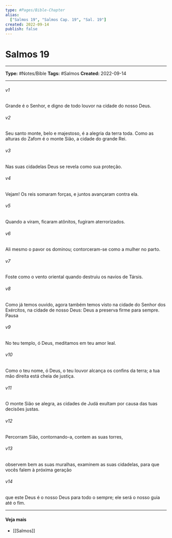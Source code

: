 ```yaml
---
type: #Pages/Bible-Chapter
alias:
  ["Salmos 19", "Salmos Cap. 19", "Sal. 19"]
created: 2022-09-14
publish: false
---
```


# Salmos 19

---

**Type:** #Notes/Bible
**Tags:** #Salmos
**Created:** 2022-09-14

---

###### v1
Grande é o Senhor, e digno de todo louvor na cidade do nosso Deus.
###### v2
Seu santo monte, belo e majestoso, é a alegria da terra toda. Como as alturas do Zafom é o monte Sião, a cidade do grande Rei.
###### v3
Nas suas cidadelas Deus se revela como sua proteção.
###### v4
Vejam! Os reis somaram forças, e juntos avançaram contra ela.
###### v5
Quando a viram, ficaram atônitos, fugiram aterrorizados.
###### v6
Ali mesmo o pavor os dominou; contorceram-se como a mulher no parto.
###### v7
Foste como o vento oriental quando destruiu os navios de Társis.
###### v8
Como já temos ouvido, agora também temos visto na cidade do Senhor dos Exércitos, na cidade de nosso Deus: Deus a preserva firme para sempre. Pausa
###### v9
No teu templo, ó Deus, meditamos em teu amor leal.
###### v10
Como o teu nome, ó Deus, o teu louvor alcança os confins da terra; a tua mão direita está cheia de justiça.
###### v11
O monte Sião se alegra, as cidades de Judá exultam por causa das tuas decisões justas.
###### v12
Percorram Sião, contornando-a, contem as suas torres,
###### v13
observem bem as suas muralhas, examinem as suas cidadelas, para que vocês falem à próxima geração
###### v14
que este Deus é o nosso Deus para todo o sempre; ele será o nosso guia até o fim.


---

#### Veja mais

- [[Salmos]]
